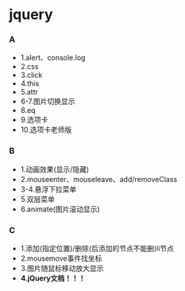 # jquery
### A
+ 1.alert、console.log
+ 2.css
+ 3.click
+ 4.this
+ 5.attr
+ 6-7.图片切换显示
+ 8.eq
+ 9.选项卡
+ 10.选项卡老师版
### B
+ 1.动画效果(显示/隐藏)
+ 2.mouseenter、mouseleave、add/removeClass
+ 3-4.悬浮下拉菜单
+ 5.双层菜单
+ 6.animate(图片滚动显示)
### C
+ 1.添加(指定位置)/删除(后添加的节点不能删)li节点
+ 2.mousemove事件找坐标
+ 3.图片随鼠标移动放大显示
+ **4.jQuery文档！！！**